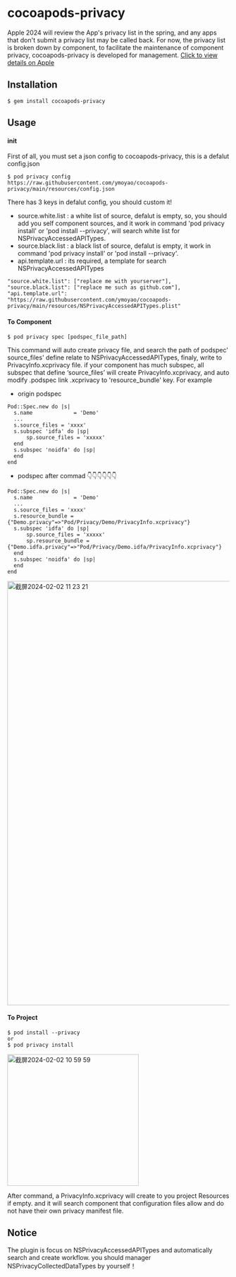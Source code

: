 # cocoapods-privacy

Apple 2024 will review the App's privacy list in the spring, and any apps that don't submit a privacy list may be called back. For now, the privacy list is broken down by component, to facilitate the maintenance of component privacy, cocoapods-privacy is developed for management.
[Click to view details on Apple](https://developer.apple.com/documentation/bundleresources/privacy_manifest_files)

## Installation
```
$ gem install cocoapods-privacy
```

## Usage
#### init
First of all, you must set a json config to cocoapods-privacy, this is a defalut config.json
```
$ pod privacy config https://raw.githubusercontent.com/ymoyao/cocoapods-privacy/main/resources/config.json
```

There has 3 keys in defalut config, you should custom it!
* source.white.list : a white list of source, defalut is empty, so, you should add you self component sources, and it work in command 'pod privacy install' or 'pod install --privacy', will search white list for NSPrivacyAccessedAPITypes.
* source.black.list : a black list of source, defalut is empty, it work in command 'pod privacy install' or 'pod install --privacy'.
* api.template.url : its required, a template for search NSPrivacyAccessedAPITypes
```
"source.white.list": ["replace me with yourserver"], 
"source.black.list": ["replace me such as github.com"],
"api.template.url": "https://raw.githubusercontent.com/ymoyao/cocoapods-privacy/main/resources/NSPrivacyAccessedAPITypes.plist"
```

#### To Component
```
$ pod privacy spec [podspec_file_path]
```
This command will auto create privacy file, and search the path of podspec' source_files' define relate to NSPrivacyAccessedAPITypes, finaly, write to PrivacyInfo.xcprivacy file.
if your component has much subspec,  all subspec that define ‘source_files’ will create PrivacyInfo.xcprivacy, and auto modify .podspec link .xcprivacy to 'resource_bundle' key.
For example
* origin podspec

```
Pod::Spec.new do |s|
  s.name             = 'Demo'
  ...
  s.source_files = 'xxxx'
  s.subspec 'idfa' do |sp|
      sp.source_files = 'xxxxx'
  end
  s.subspec 'noidfa' do |sp|
  end
end

```

* podspec after commad  👇👇👇👇👇👇
```
Pod::Spec.new do |s|
  s.name             = 'Demo'
  ...
  s.source_files = 'xxxx'
  s.resource_bundle = {"Demo.privacy"=>"Pod/Privacy/Demo/PrivacyInfo.xcprivacy"}
  s.subspec 'idfa' do |sp|
      sp.source_files = 'xxxxx'
      sp.resource_bundle = {"Demo.idfa.privacy"=>"Pod/Privacy/Demo.idfa/PrivacyInfo.xcprivacy"}
  end
  s.subspec 'noidfa' do |sp|
  end
end
```
<img width="961" alt="截屏2024-02-02 11 23 21" src="https://github.com/ymoyao/cocoapods-privacy/assets/13619221/a6678c8e-c4aa-4f7d-8881-657c6d703657">


    
#### To Project
```
$ pod install --privacy
or
$ pod privacy install
```
<img width="298" alt="截屏2024-02-02 10 59 59" src="https://github.com/ymoyao/cocoapods-privacy/assets/13619221/c6f10e36-0f62-497a-93d4-f8b336dc8df4">

After command, a PrivacyInfo.xcprivacy will create to you project Resources if empty. and it will search component that configuration files allow and do not have their own privacy manifest file.

## Notice
The plugin is focus on NSPrivacyAccessedAPITypes and automatically search and create workflow.
you should manager NSPrivacyCollectedDataTypes by yourself！
    

